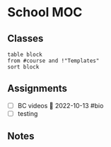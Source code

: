 # School MOC

## Classes

```dataview
table block
from #course and !"Templates"
sort block
```

## Assignments
- [ ] BC videos 📅 2022-10-13 #bio
- [ ] testing
## Notes


